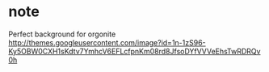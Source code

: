 # note

Perfect background for orgonite 
http://themes.googleusercontent.com/image?id=1n-1zS96-Ky5OBW0CXH1sKdtv7YmhcV6EFLcfpnKm08rd8JfsoDYfVVVeEhsTwRDRQv0h
